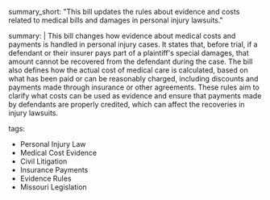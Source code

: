 summary_short: "This bill updates the rules about evidence and costs related to medical bills and damages in personal injury lawsuits."

summary: |
  This bill changes how evidence about medical costs and payments is handled in personal injury cases. It states that, before trial, if a defendant or their insurer pays part of a plaintiff's special damages, that amount cannot be recovered from the defendant during the case. The bill also defines how the actual cost of medical care is calculated, based on what has been paid or can be reasonably charged, including discounts and payments made through insurance or other agreements. These rules aim to clarify what costs can be used as evidence and ensure that payments made by defendants are properly credited, which can affect the recoveries in injury lawsuits.

tags:
  - Personal Injury Law
  - Medical Cost Evidence
  - Civil Litigation
  - Insurance Payments
  - Evidence Rules
  - Missouri Legislation
